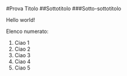 #Prova Titolo
##Sottotitolo
###Sotto-sottotitolo

Hello world!

Elenco numerato:
1. Ciao 1
2. Ciao 2
3. Ciao 3
4. Ciao 4
5. Ciao 5
